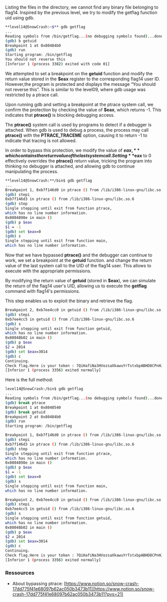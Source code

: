 Listing the files in the directory, we cannot find any binary file belonging to flag14. Inspired by the previous level, we try to modify the getflag function uid using gdb. 

```bash
**level14@SnowCrash:~$** gdb getflag
...
Reading symbols from /bin/getflag...(no debugging symbols found)...done.
(gdb) b getuid
Breakpoint 1 at 0x80484b0
(gdb) run
Starting program: /bin/getflag 
You should not reverse this
[Inferior 1 (process 3382) exited with code 01]
```

We attempted to set a breakpoint on the **getuid** function and modify the return value stored in the **$eax** register to the corresponding flag14 user ID. However,the program is protected and displays the message “You should not reverse this”. This is similar to the level09, where gdb usage was restricted by a ptrace call. 

Upon running gdb and setting a breakpoint at the ptrace system call, we confirm the protection by checking the value of **$eax**, which returns -1. This indicates that **ptrace()** is blocking debugging access.

The **ptrace()** system call is used by programs to detect if a debugger is attached. When gdb is used to debug a process, the process may call **ptrace()** with the **PTRACE_TRACEME** option, causing it to return -1 to indicate that tracing is not allowed.

In order to bypass this protection, we modify the value of **$eax,** which contains the return value of the last system call. Setting **$eax** to 0 effectively overrides the **ptrace()** return value, tricking the program into thinking no debugger is attached, and allowing gdb to continue manipulating the process.

```bash
**level14@SnowCrash:**/bin$ gdb getflag
...
Breakpoint 1, 0xb7f146d0 in ptrace () from /lib/i386-linux-gnu/libc.so.6
(gdb) stepi
0xb7f146d3 in ptrace () from /lib/i386-linux-gnu/libc.so.6
(gdb) step
Single stepping until exit from function ptrace,
which has no line number information.
0x0804898e in main ()
(gdb) p $eax
$1 = -1
(gdb) set $eax=0
(gdb) s
Single stepping until exit from function main,
which has no line number information.
```

Now that we have bypassed **ptrace()** and the debugger can continue to work, we set a breakpoint at the **getuid** function. and change the return value of the last system call to the UID of the flag14 user. This allows to execute with the appropriate permissions. 

By modifying the return value of **getuid** (stored in **$eax**), we can simulate the return of the flag14 user's UID, allowing us to execute the **getflag** command with flag14's permissions.

This step enables us to exploit the binary and retrieve the flag.

```bash
Breakpoint 2, 0xb7ee4cc0 in getuid () from /lib/i386-linux-gnu/libc.so.6
(gdb) stepi
0xb7ee4cc5 in getuid () from /lib/i386-linux-gnu/libc.so.6
(gdb) s
Single stepping until exit from function getuid,
which has no line number information.
0x08048b02 in main ()
(gdb) p $eax
$2 = 2014
(gdb) set $eax=3014
(gdb) c
Continuing.
Check flag.Here is your token : 7QiHafiNa3HVozsaXkawuYrTstxbpABHD8CPnHJ
[Inferior 1 (process 3356) exited normally]
```

Here is the full method:

```bash
level14@SnowCrash:/bin$ gdb getflag
...
Reading symbols from /bin/getflag...(no debugging symbols found)...done.
(gdb) break ptrace
Breakpoint 1 at 0x8048540
(gdb) break getuid
Breakpoint 2 at 0x80484b0
(gdb) run
Starting program: /bin/getflag 

Breakpoint 1, 0xb7f146d0 in ptrace () from /lib/i386-linux-gnu/libc.so.6
(gdb) stepi
0xb7f146d3 in ptrace () from /lib/i386-linux-gnu/libc.so.6
(gdb) step
Single stepping until exit from function ptrace,
which has no line number information.
0x0804898e in main ()
(gdb) p $eax
$1 = -1
(gdb) set $eax=0
(gdb) s
Single stepping until exit from function main,
which has no line number information.

Breakpoint 2, 0xb7ee4cc0 in getuid () from /lib/i386-linux-gnu/libc.so.6
(gdb) stepi
0xb7ee4cc5 in getuid () from /lib/i386-linux-gnu/libc.so.6
(gdb) s
Single stepping until exit from function getuid,
which has no line number information.
0x08048b02 in main ()
(gdb) p $eax
$2 = 2014
(gdb) set $eax=3014
(gdb) c
Continuing.
Check flag.Here is your token : 7QiHafiNa3HVozsaXkawuYrTstxbpABHD8CPnHJ
[Inferior 1 (process 3356) exited normally]
```

### Ressources

- About bypassing ptrace: [https://www.notion.so/snow-crash-17dd775f41e68097b62ac050b3473b11](https://www.notion.so/snow-crash-17dd775f41e68097b62ac050b3473b11?pvs=21)
